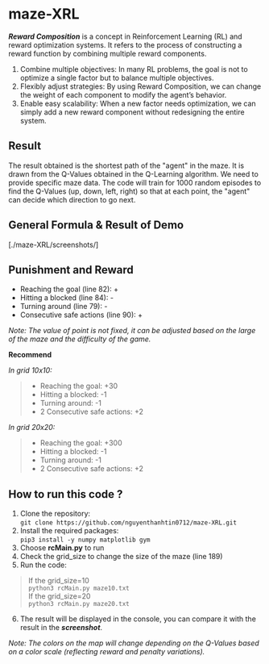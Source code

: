 # maze-XRL
**_Reward Composition_** is a concept in Reinforcement Learning (RL) and reward optimization systems. It refers to the process of constructing a reward function by combining multiple reward components.

1. Combine multiple objectives: In many RL problems, the goal is not to optimize a single factor but to balance multiple objectives.
2. Flexibly adjust strategies: By using Reward Composition, we can change the weight of each component to modify the agent’s behavior.
3. Enable easy scalability: When a new factor needs optimization, we can simply add a new reward component without redesigning the entire system.

## Result
The result obtained is the shortest path of the "agent" in the maze. It is drawn from the Q-Values obtained in the Q-Learning algorithm.
We need to provide specific maze data. The code will train for 1000 random episodes to find the Q-Values (up, down, left, right) so that at each point, the "agent" can decide which direction to go next.

## General Formula & Result of Demo
[./maze-XRL/screenshots/]

## Punishment and Reward
- Reaching the goal (line 82): +
- Hitting a blocked (line 84): -
- Turning around (line 79): -
- Consecutive safe actions (line 90): +

*Note: The value of point is not fixed, it can be adjusted based on the large of the maze and the difficulty of the game.*

**Recommend**

_In grid 10x10:_
> - Reaching the goal: +30
> - Hitting a blocked: -1
> - Turning around: -1
> - 2 Consecutive safe actions: +2  

_In grid 20x20:_
> - Reaching the goal: +300
> - Hitting a blocked: -1
> - Turning around: -1
> - 2 Consecutive safe actions: +2  

## How to run this code ?
1. Clone the repository:  
`git clone https://github.com/nguyenthanhtin0712/maze-XRL.git`
2. Install the required packages:  
`pip3 install -y numpy matplotlib gym`  
3. Choose **rcMain.py** to run
4. Check the grid_size to change the size of the maze (line 189)
5. Run the code:  
> If the grid_size=10   
`python3 rcMain.py maze10.txt`  
> If the grid_size=20  
`python3 rcMain.py maze20.txt`  
6. The result will be displayed in the console, you can compare it with the result in the **_screenshot_**.

*Note: The colors on the map will change depending on the Q-Values based on a color scale (reflecting reward and penalty variations).*



